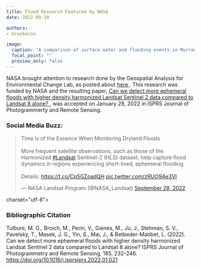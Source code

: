 ```yaml
---
title: Flood Research Featured by NASA
date: 2022-09-20

authors:
- brookecox

image:
  caption: 'A comparison of surface water and flooding events in Murray Darling Basin located in Australia caught by Landsat 8, Sentinel 2, and the HLS combination. Figure courtesey of Tulbure et al., 2022'
  focal_point: ""
  preview_only: false
---
```


NASA brought attention to research done by the Geospatial Analysis for Environmental Change Lab, as posted about  <a href = "../22-02-08-nasa-first/"> here </a>. This research was funded by NASA and the resulting paper, <a href = "https://www.sciencedirect.com/science/article/pii/S0924271622000338"> Can we detect more ephemeral floods with higher density harmonized Landsat Sentinel 2 data compared to Landsat 8 alone? </a>, was accepted on January 28, 2022 in ISPRS Journal of Photogrammerty and Remote Sensing.

### Social Media Buzz:

<blockquote class="twitter-tweet"><p lang="en" dir="ltr">Time is of the Essence When Monitoring Dryland Floods<br><br>More frequent satellite observations, such as those of the Harmonized <a href="https://twitter.com/hashtag/Landsat?src=hash&amp;ref_src=twsrc%5Etfw">#Landsat</a> Sentinel-2 (HLS) dataset, help capture flood dynamics in regions experiencing short-lived, ephemeral flooding.<br><br>Details: <a href="https://t.co/Cp5GZoadQH">https://t.co/Cp5GZoadQH</a> <a href="https://t.co/zRUO9Ae3VI">pic.twitter.com/zRUO9Ae3VI</a></p>&mdash; NASA Landsat Program (@NASA_Landsat) <a href="https://twitter.com/NASA_Landsat/status/1575235305359429632?ref_src=twsrc%5Etfw">September 28, 2022</a></blockquote> <script async src="https://platform.twitter.com/widgets.js" charset="utf-8"></script>charset="utf-8"></script>

<p>

### Bibliographic Citation

Tulbure, M. G., Broich, M., Perin, V., Gaines, M., Ju, J., Stehman, S. V., Pavelsky, T., Masek, J. G., Yin, S., Mai, J., & Betbeder-Matibet, L. (2022). Can we detect more ephemeral floods with higher density harmonized Landsat Sentinel 2 data compared to Landsat 8 alone? ISPRS Journal of Photogrammetry and Remote Sensing, 185, 232-246. https://doi.org/10.1016/j.isprsjprs.2022.01.021